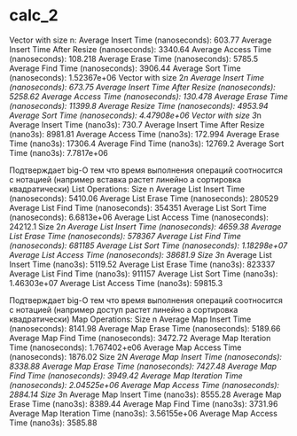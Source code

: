 # calc_2

Vector with size n:
Average Insert Time (nanoseconds): 603.77
Average Insert Time After Resize (nanoseconds): 3340.64
Average Access Time (nanoseconds): 108.218
Average Erase Time (nanoseconds): 5785.5
Average Find Time (nanoseconds): 3906.44
Average Sort Time (nanoseconds): 1.52367e+06
Vector with size 2*n
Average Insert Time (nanoseconds): 673.75
Average Insert Time After Resize (nanoseconds): 5258.62
Average Access Time (nanoseconds): 130.478
Average Erase Time (nanoseconds): 11399.8
Average Resize Time (nanoseconds): 4953.94
Average Sort Time (nanoseconds): 4.47908e+06
Vector with size 3*n
Average Insert Time (nano3s): 730.7
Average Insert Time After Resize (nano3s): 8981.81
Average Access Time (nano3s): 172.994
Average Erase Time (nano3s): 17306.4
Average Find Time (nano3s): 12769.2
Average Sort Time (nano3s): 7.7817e+06

Подтверждает big-O тем что время выполнения операций соотносится с нотацией (например вставка растет линейно а сортировка квадратически)
List Operations:
Size n
Average List Insert Time (nanoseconds): 5410.06
Average List Erase Time (nanoseconds): 280529
Average List Find Time (nanoseconds): 354351
Average List Sort Time (nanoseconds): 6.6813e+06
Average List Access Time (nanoseconds): 24212.1
Size 2*n
Average List Insert Time (nanoseconds): 4659.38
Average List Erase Time (nanoseconds): 578367
Average List Find Time (nanoseconds): 681185
Average List Sort Time (nanoseconds): 1.18298e+07
Average List Access Time (nanoseconds): 38681.9
Size 3*n
Average List Insert Time (nano3s): 5119.52
Average List Erase Time (nano3s): 823337
Average List Find Time (nano3s): 911157
Average List Sort Time (nano3s): 1.46303e+07
Average List Access Time (nano3s): 59815.3

Подтверждает big-O тем что время выполнения операций соотносится с нотацией (например доступ растет линейно а сортировка квадратически)
Map Operations:
Size n
Average Map Insert Time (nanoseconds): 8141.98
Average Map Erase Time (nanoseconds): 5189.66
Average Map Find Time (nanoseconds): 3472.72
Average Map Iteration Time (nanoseconds): 1.767402+e06
Average Map Access Time (nanoseconds): 1876.02
Size 2*N
Average Map Insert Time (nanoseconds): 8338.88
Average Map Erase Time (nanoseconds): 7427.48
Average Map Find Time (nanoseconds): 3949.42
Average Map Iteration Time (nanoseconds): 2.04525e+06
Average Map Access Time (nanoseconds): 2884.14
Size 3*n
Average Map Insert Time (nano3s): 8555.28
Average Map Erase Time (nano3s): 8389.44
Average Map Find Time (nano3s): 3731.96
Average Map Iteration Time (nano3s): 3.56155e+06
Average Map Access Time (nano3s): 3585.88
